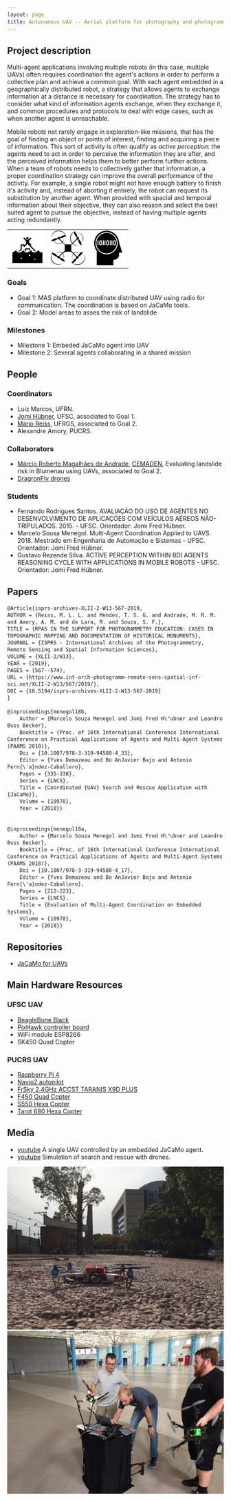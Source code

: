 ```yaml
---
layout: page
title: Autonomous UAV -- Aerial platform for photography and photogrammetry
---
```


## Project description

Multi-agent applications involving multiple robots (in this case, multiple UAVs) often requires  coordination the agent's actions in order to perform a collective plan and achieve a common goal. With each agent embedded in a geographically distributed robot, a strategy that allows agents to exchange information at a distance is necessary for coordination. The strategy has to consider what kind of information agents exchange, when they exchange it, and common procedures and protocols to deal with edge cases, such as when another agent is unreachable.

Mobile robots not rarely engage in exploration-like missions, that has the goal of finding an object or points of interest, finding and acquiring a piece of information. This sort of activity is often qualify as *active perception*: the agents need to act in order to perceive the information they are after, and the perceived information helps them to better perform further actions. When a team of robots needs to collectively gather that information, a proper coordination strategy can improve the overall performance of the activity. For example, a single robot might not have enough battery to finish it's activity and, instead of aborting it entirely, the robot can request its substitution by another agent. When provided with spacial and temporal information about their objective, they can also reason and select the best suited agent to pursue the objective, instead of having multiple agents acting redundantly.

| | | |
| --- | --- | --- |
| ![rescue](../images/icons/rescue.png "for rescue") |  ![drone](../images/icons/drone.png "drone") | ![AI](../images/icons/ia.png "AI")  |

### Goals

 - Goal 1: MAS platform to coordinate distributed UAV using radio for communication. The coordination is based on JaCaMo tools.
 - Goal 2: Model areas to asses the risk of landslide 


### Milestones

 - Milestone 1: Embeded JaCaMo agent into UAV
 - Milestone 2: Several agents collaborating in a shared mission

## People

### Coordinators

 - Luiz Marcos, UFRN.
 - [Jomi Hübner](http://jomi.das.ufsc.br), UFSC, associated to Goal 1.
 - [Mario Reiss](https://www.ufrgs.br/lafoto/), UFRGS, associated to Goal 2.
 - Alexandre Amory, PUCRS.

### Collaborators

 - [Márcio Roberto Magalhães de Andrade](http://lattes.cnpq.br/4500089773487570), [CEMADEN](http://www.cemaden.gov.br/author/marcio/), Evaluating landslide risk in Blumenau using UAVs, associated to Goal 2.
 - [DragronFly drones](http://www.dragonflydrones.com.br/)

### Students

 - Fernando Rodrigues Santos. AVALIAÇÃO DO USO DE AGENTES NO DESENVOLVIMENTO DE APLICAÇÕES COM VEÍCULOS AÉREOS NÃO- TRIPULADOS. 2015. - UFSC. Orientador: Jomi Fred Hübner.
 - Marcelo Sousa Menegol. Multi-Agent Coordination Applied to UAVS. 2018. Mestrado em Engenharia de Automação e Sistemas - UFSC. Orientador: Jomi Fred Hübner.
 - Gustavo Rezende Silva. ACTIVE PERCEPTION WITHIN BDI AGENTS REASONING CYCLE WITH APPLICATIONS IN MOBILE ROBOTS  - UFSC. Orientador: Jomi Fred Hübner.


## Papers

    @Article{isprs-archives-XLII-2-W13-567-2019,
    AUTHOR = {Reiss, M. L. L. and Mendes, T. S. G. and Andrade, M. R. M. and Amory, A. M. and de Lara, R. and Souza, S. F.},
    TITLE = {RPAS IN THE SUPPORT FOR PHOTOGRAMMETRY EDUCATION: CASES IN TOPOGRAPHIC MAPPING AND DOCUMENTATION OF HISTORICAL MONUMENTS},
    JOURNAL = {ISPRS - International Archives of the Photogrammetry, Remote Sensing and Spatial Information Sciences},
    VOLUME = {XLII-2/W13},
    YEAR = {2019},
    PAGES = {567--574},
    URL = {https://www.int-arch-photogramm-remote-sens-spatial-inf-sci.net/XLII-2-W13/567/2019/},
    DOI = {10.5194/isprs-archives-XLII-2-W13-567-2019}
    }
    
    @inproceedings{menegol18b,
        Author = {Marcelo Souza Menegol and Jomi Fred H\"ubner and Leandro Buss Becker},
        Booktitle = {Proc. of 16th International Conference International Conference on Practical Applications of Agents and Multi-Agent Systems (PAAMS 2018)},
        Doi = {10.1007/978-3-319-94580-4_33},
        Editor = {Yves Demazeau and Bo AnJavier Bajo and Antonio Fern{\'a}ndez-Caballero},
        Pages = {335-338},
        Series = {LNCS},
        Title = {Coordinated {UAV} Search and Rescue Application with {JaCaMo}},
        Volume = {10978},
        Year = {2018}}


    @inproceedings{menegol18a,
        Author = {Marcelo Souza Menegol and Jomi Fred H\"ubner and Leandro Buss Becker},
        Booktitle = {Proc. of 16th International Conference International Conference on Practical Applications of Agents and Multi-Agent Systems (PAAMS 2018)},
        Doi = {10.1007/978-3-319-94580-4_17},
        Editor = {Yves Demazeau and Bo AnJavier Bajo and Antonio Fern{\'a}ndez-Caballero},
        Pages = {212-223},
        Series = {LNCS},
        Title = {Evaluation of Multi-Agent Coordination on Embedded Systems},
        Volume = {10978},
        Year = {2018}}

    

## Repositories

 - [JaCaMo for UAVs](https://github.com/msmenegol/JasonArchEmb)

## Main Hardware Resources

### UFSC UAV
 - [BeagleBone Black](https://beagleboard.org/black)
 - [PixHawk controller board](https://pixhawk.org/)
 - WiFi module ESP8266
 - SK450 Quad Copter


### PUCRS UAV
 - [Raspberry Pi 4](https://beagleboard.org/black)
 - [Navio2 autopilot](https://cdn.emlid.com/navio/)
 - [FrSky 2.4GHz ACCST TARANIS X9D PLUS](https://pt.aliexpress.com/item/4001207001021.html)
 - [F450 Quad Copter](https://pt.aliexpress.com/item/4000452051294.html)
 - [S550 Hexa Copter](https://pt.aliexpress.com/item/32460155738.html)
 - [Tarot 680 Hexa Copter](https://pt.aliexpress.com/item/1583509995.html)


## Media 

 - [youtube](https://www.youtube.com/watch?v=FcS4QDtrBCI) A single UAV controlled by an embedded JaCaMo agent.
 - [youtube](https://www.youtube.com/watch?v=EoVd2ZPDw-M) Simulation of search and rescue with drones.

![Alt text](../images/projects/drone-pucrs-1.png?raw=true "testing drones at PUCRS")
![Alt text](../images/projects/drone-pucrs-2.png?raw=true "testing drones at PUCRS")
